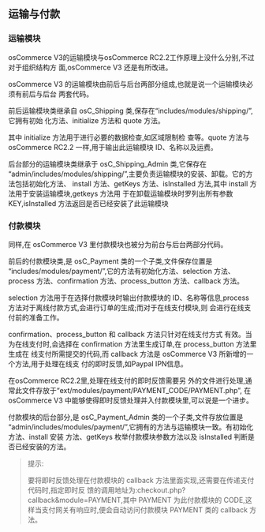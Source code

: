 ## 运输与付款

### 运输模块

osCommerce V3的运输模块与osCommerce RC2.2工作原理上没什么分别,不过对于组织结构方 面,osCommerce V3 还是有所改进。

osCommerce V3 的运输模块由前后与后台两部分组成,也就是说一个运输模块必须有前后与后台 两套代码。

前后运输模块类继承自 osC_Shipping 类,保存在“includes/modules/shipping/”,它拥有初始 化方法、initialize 方法和 quote 方法。

其中 initialize 方法用于进行必要的数据检查,如区域限制检 查等。quote 方法与 osCommerce RC2.2 一样,用于输出此运输模块 ID、名称以及运费。

后台部分的运输模块类继承于 osC_Shipping_Admin 类,它保存在 “admin/includes/modules/shipping/”,主要负责运输模块的安装、卸载。它的方法包括初始化方法、 install 方法、getKeys 方法、isInstalled 方法,其中 install 方法用于安装运输模块,getkeys 方法用 于在卸载运输模块时罗列出所有参数 KEY,isInstalled 方法返回是否已经安装了此运输模块
  
### 付款模块

同样,在 osCommerce V3 里付款模块也被分为前台与后台两部分代码。

前后的付款模块类,是 osC_Payment 类的一个子类,文件保存位置是 “includes/modules/payment/”,它的方法有初始化方法、selection 方法、process 方法、confirmation 方法、process_button 方法、callback 方法。

selection 方法用于在选择付款模块时输出付款模块的 ID、名称等信息,process 方法对于离线付款方式,会进行订单的生成;而对于在线支付模块,则 会进行在线支付前的准备工作。

confirmation、process_button 和 callback 方法只针对在线支付方式 有效。当为在线支付时,会选择在 confirmation 方法里生成订单,在 process_button 方法里生成在 线支付所需提交的代码,而 callback 方法是 osCommerce V3 所新增的一个方法,用于处理在线支 付的即时反馈,如Paypal IPN信息。

在osCommerce RC2.2里,处理在线支付的即时反馈需要另 外的文件进行处理,通常此文件存放于“ext/modules/payment/PAYMENT_CODE/PAYMENT.php”, 在 osCommerce V3 中能够使得即时反馈处理并入付款模块里,可以说是一个进步。

付款模块的后台部分,是 osC_Payment_Admin 类的一个子类,文件存放位置是 “admin/includes/modules/payment/”,它拥有的方法与运输模块一致。有初始化方法、install 安装 方法、getKeys 枚举付款模块参数方法以及 isInstalled 判断是否已经安装的方法。


> 提示:
> 
> 要将即时反馈处理在付款模块的 callback 方法里面实现,还需要在传递支付代码时,指定即时反 馈的调用地址为:checkout.php?callback&module=PAYMENT,其中 PAYMENT 为此付款模块的 CODE,这样当支付网关有响应时,便会自动访问付款模块 PAYMENT 类的 callback 方法。


